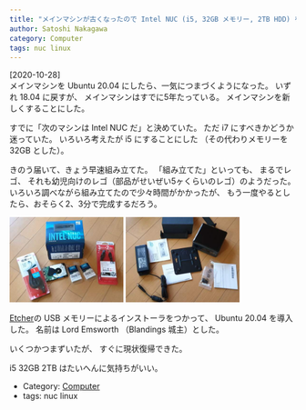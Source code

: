 ```yaml
---
title: "メインマシンが古くなったので Intel NUC (i5, 32GB メモリー, 2TB HDD) を組み立てた。絶好調 "
author: Satoshi Nakagawa
category: Computer
tags: nuc linux
---
```


[2020-10-28]  
 メインマシンを
Ubuntu 20.04 にしたら、一気につまづくようになった。
いずれ 18.04 に戻すが、
メインマシンはすでに5年たっている。
メインマシンを新しくすることにした。

 すでに「次のマシンは Intel NUC だ」と決めていた。
ただ i7 にすべきかどうか迷っていた。
いろいろ考えたが i5 にすることにした
（その代わりメモリーを32GB とした）。

 きのう届いて、きょう早速組み立てた。
「組み立てた」といっても、
まるでレゴ、
それも幼児向けのレゴ（部品がせいぜい5ヶくらいのレゴ）のようだった。
いろいろ調べながら組み立てたので少々時間がかかったが、
もう一度やるとしたら、おそらく2、3分で完成するだろう。

<a href="/pict/2020-10-28-nuc-1.jpg"><img src="/pict/2020-10-28-nuc-1.jpg" alt="" width="200"/></a>
<a href="/pict/2020-10-28-nuc-2.jpg"><img src="/pict/2020-10-28-nuc-2.jpg" alt="" width="200"/></a>

 [Etcher](https://www.balena.io/etcher/)の
USB メモリーによるインストーラをつかって、
Ubuntu 20.04 を導入した。
名前は Lord Emsworth （Blandings 城主）とした。

 いくつかつまずいたが、
すぐに現状復帰できた。

 i5 32GB 2TB はたいへんに気持ちがいい。

- Category: [Computer](/categories.html#Computer)
- tags: nuc linux
